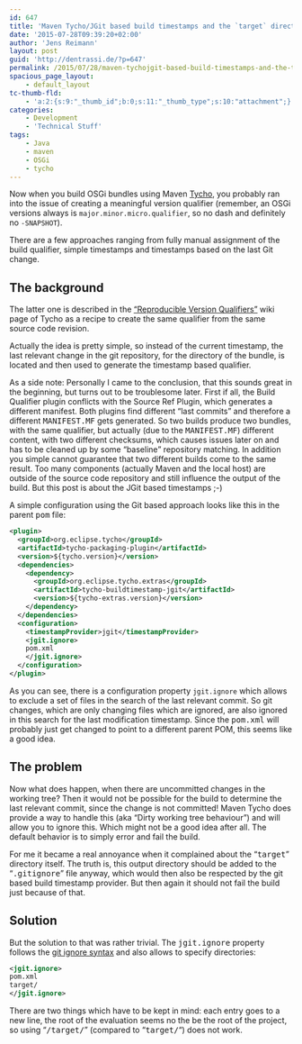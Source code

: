 ```yaml
---
id: 647
title: 'Maven Tycho/JGit based build timestamps and the `target` directory'
date: '2015-07-28T09:39:20+02:00'
author: 'Jens Reimann'
layout: post
guid: 'http://dentrassi.de/?p=647'
permalink: /2015/07/28/maven-tychojgit-based-build-timestamps-and-the-target-directory/
spacious_page_layout:
    - default_layout
tc-thumb-fld:
    - 'a:2:{s:9:"_thumb_id";b:0;s:11:"_thumb_type";s:10:"attachment";}'
categories:
    - Development
    - 'Technical Stuff'
tags:
    - Java
    - maven
    - OSGi
    - tycho
---
```


Now when you build OSGi bundles using Maven [Tycho](https://eclipse.org/tycho/), you probably ran into the issue of creating a meaningful version qualifier (remember, an OSGi versions always is `major.minor.micro.qualifier`, so no dash and definitely no `-SNAPSHOT`).

There are a few approaches ranging from fully manual assignment of the build qualifier, simple timestamps and timestamps based on the last Git change.

<!-- more -->

## The background

The latter one is described in the [“Reproducible Version Qualifiers”](https://wiki.eclipse.org/Tycho/Reproducible_Version_Qualifiers) wiki page of Tycho as a recipe to create the same qualifier from the same source code revision.

Actually the idea is pretty simple, so instead of the current timestamp, the last relevant change in the git repository, for the directory of the bundle, is located and then used to generate the timestamp based qualifier.

As a side note: Personally I came to the conclusion, that this sounds great in the beginning, but turns out to be troublesome later. First if all, the Build Qualifier plugin conflicts with the Source Ref Plugin, which generates a different manifest. Both plugins find different <q>last commits</q> and therefore a different <tt>MANIFEST.MF</tt> gets generated. So two builds produce two bundles, with the same qualifier, but actually (due to the <tt>MANIFEST.MF</tt>) different content, with two different checksums, which causes issues later on and has to be cleaned up by some <q>baseline</q> repository matching. In addition you simple cannot guarantee that two different builds come to the same result. Too many components (actually Maven and the local host) are outside of the source code repository and still influence the output of the build. But this post is about the JGit based timestamps ;-)

A simple configuration using the Git based approach looks like this in the parent <tt>pom</tt> file:  

```xml
<plugin>
  <groupId>org.eclipse.tycho</groupId>
  <artifactId>tycho-packaging-plugin</artifactId>
  <version>${tycho.version}</version>
  <dependencies>
    <dependency>
      <groupId>org.eclipse.tycho.extras</groupId>
      <artifactId>tycho-buildtimestamp-jgit</artifactId>
      <version>${tycho-extras.version}</version>
    </dependency>
  </dependencies>
  <configuration>
    <timestampProvider>jgit</timestampProvider>
    <jgit.ignore>
    pom.xml
    </jgit.ignore>
  </configuration>
</plugin>
```

As you can see, there is a configuration property `jgit.ignore` which allows to exclude a set of files in the search of the last relevant commit. So git changes, which are only changing files which are ignored, are also ignored in this search for the last modification timestamp. Since the <tt>pom.xml</tt> will probably just get changed to point to a different parent POM, this seems like a good idea.

## The problem

Now what does happen, when there are uncommitted changes in the working tree? Then it would not be possible for the build to determine the last relevant commit, since the change is not committed! Maven Tycho does provide a way to handle this (aka “Dirty working tree behaviour”) and will allow you to ignore this. Which might not be a good idea after all. The default behavior is to simply error and fail the build.

For me it became a real annoyance when it complained about the “<tt>target</tt>” directory itself. The truth is, this output directory should be added to the “<tt>.gitignore</tt>” file anyway, which would then also be respected by the git based build timestamp provider. But then again it should not fail the build just because of that.

## Solution

But the solution to that was rather trivial. The <tt>jgit.ignore</tt> property follows the [git ignore syntax](https://git-scm.com/docs/gitignore) and also allows to specify directories:

```xml  
<jgit.ignore>
pom.xml
target/
</jgit.ignore>
```

There are two things which have to be kept in mind: each entry goes to a new line, the root of the evaluation seems no the be the root of the project, so using “<tt>/target/</tt>” (compared to “<tt>target/</tt>“) does not work.
